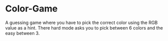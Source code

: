 # Color-Game

A guessing game where you have to pick the correct color using the RGB value as a hint. 
There hard mode asks you to pick between 6 colors and the easy between 3.
